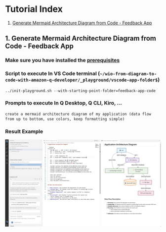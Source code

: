 # Tutorial Index
1. [Generate Mermaid Architecture Diagram from Code - Feedback App](#1-generate-mermaid-architecture-diagram-from-code---feedback-app)

## 1. Generate Mermaid Architecture Diagram from Code - Feedback App

### Make sure you have installed the [prerequisites](../README.md#prerequisites)

### Script to execute In VS Code terminal (```~/wio-from-diagram-to-code-with-amazon-q-developer/_playground/vscode-app-folder$```)
```
../init-playground.sh --with-starting-point-folder=feedback-app-code
```

### Prompts to execute In Q Desktop, Q CLI, Kiro, ...
```
create a mermaid architecture diagram of my application (data flow from up to bottom, use colors, keep formatting simple)
```

### Result Example
![mermaid architecture diagram from code](../screenshots/mermaid-architecture-diagram-from-code.png)

